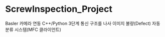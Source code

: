 # ScrewInspection_Project
Basler 카메라 연동  C++/Python 3단계 통신 구조를  나사 이미지 불량(Defect) 자동 분류 시스템(MFC 클라이언트)
